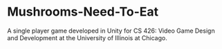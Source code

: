 # Mushrooms-Need-To-Eat

A single player game developed in Unity for CS 426: Video Game Design and Development
at the University of Illinois at Chicago.